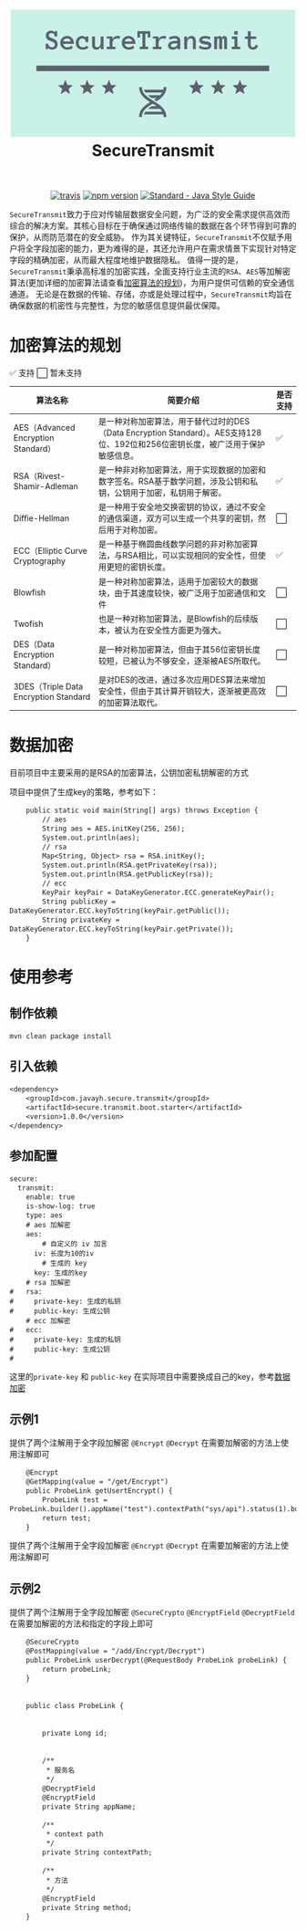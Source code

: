 
<h1 align="center">
  <a href="https://github.com/yanghaiji/SecureTransmit"><img src="https://github.com/yanghaiji/SecureTransmit/blob/ecc_feature/doc/logo.png" alt="Standard - SecureTransmit" width="500"></a>
  <br>
  SecureTransmit
  <br>
  <br>
</h1>

<p align="center">
  <a href="https://travis-ci.org/standard/standard"><img src="https://img.shields.io/travis/standard/standard/master.svg" alt="travis"></a>
  <a href="https://spring.io/projects/spring-boot"><img src="https://img.shields.io/badge/Spring%20Boot-2.6.2-brightgreen)" alt="npm version"></a>
  <a href="https://standardjs.com"><img src="https://img.shields.io/badge/code_style-standard-brightgreen.svg" alt="Standard - Java Style Guide"></a>
</p>


`SecureTransmit`致力于应对传输层数据安全问题，为广泛的安全需求提供高效而综合的解决方案。其核心目标在于确保通过网络传输的数据在各个环节得到可靠的保护，从而防范潜在的安全威胁。
作为其关键特征，`SecureTransmit`不仅赋予用户将全字段加密的能力，更为难得的是，其还允许用户在需求情景下实现针对特定字段的精确加密，从而最大程度地维护数据隐私。
值得一提的是，`SecureTransmit`秉承高标准的加密实践，全面支持行业主流的`RSA`、`AES`等加解密算法(更加详细的加密算法请查看[加密算法的规划](#加密算法的规划))，为用户提供可信赖的安全通信通道。
无论是在数据的传输、存储，亦或是处理过程中，`SecureTransmit`均旨在确保数据的机密性与完整性，为您的敏感信息提供最优保障。

# 加密算法的规划

✅ 支持    ⬜ 暂未支持

| 算法名称                              | 简要介绍                                                     | 是否支持 |
| ------------------------------------- | ------------------------------------------------------------ | -------- |
| AES（Advanced Encryption Standard）   | 是一种对称加密算法，用于替代过时的DES（Data Encryption Standard）。AES支持128位、192位和256位密钥长度，被广泛用于保护敏感信息。 | ✅        |
| RSA（Rivest-Shamir-Adleman            | 是一种非对称加密算法，用于实现数据的加密和数字签名。RSA基于数学问题，涉及公钥和私钥，公钥用于加密，私钥用于解密。 | ✅        |
| Diffie-Hellman                        | 是一种用于安全地交换密钥的协议，通过不安全的通信渠道，双方可以生成一个共享的密钥，然后用于对称加密。 | ⬜        |
| ECC（Elliptic Curve Cryptography      | 是一种基于椭圆曲线数学问题的非对称加密算法，与RSA相比，可以实现相同的安全性，但使用更短的密钥长度。 | ✅        |
| Blowfish                              | 是一种对称加密算法，适用于加密较大的数据块，由于其速度较快，被广泛用于加密通信和文件 | ⬜        |
| Twofish                               | 也是一种对称加密算法，是Blowfish的后续版本，被认为在安全性方面更为强大。 | ⬜        |
| DES（Data Encryption Standard）       | 是一种对称加密算法，但由于其56位密钥长度较短，已被认为不够安全，逐渐被AES所取代。 | ⬜        |
| 3DES（Triple Data Encryption Standard | 是对DES的改进，通过多次应用DES算法来增加安全性，但由于其计算开销较大，逐渐被更高效的加密算法取代。 | ⬜        |

# 数据加密

目前项目中主要采用的是RSA的加密算法，公钥加密私钥解密的方式

项目中提供了生成key的策略，参考如下：

```
    public static void main(String[] args) throws Exception {
        // aes
        String aes = AES.initKey(256, 256);
        System.out.println(aes);
        // rsa
        Map<String, Object> rsa = RSA.initKey();
        System.out.println(RSA.getPrivateKey(rsa));
        System.out.println(RSA.getPublicKey(rsa));
        // ecc
        KeyPair keyPair = DataKeyGenerator.ECC.generateKeyPair();
        String publicKey = DataKeyGenerator.ECC.keyToString(keyPair.getPublic());
        String privateKey = DataKeyGenerator.ECC.keyToString(keyPair.getPrivate());
    }
```



# 使用参考
## 制作依赖

```
mvn clean package install
```

## 引入依赖

```
<dependency>
    <groupId>com.javayh.secure.transmit</groupId>
    <artifactId>secure.transmit.boot.starter</artifactId>
    <version>1.0.0</version>
</dependency>
```

## 参加配置

```
secure:
  transmit:
    enable: true
    is-show-log: true
    type: aes
    # aes 加解密
    aes:
        # 自定义的 iv 加言
      iv: 长度为10的iv
        # 生成的 key
      key: 生成的key
    # rsa 加解密
#   rsa:
#     private-key: 生成的私钥
#     public-key: 生成公钥
    # ecc 加解密
#   ecc:
#     private-key: 生成的私钥
#     public-key: 生成公钥
#
```

这里的`private-key` 和 `public-key` 在实际项目中需要换成自己的key，参考[数据加密](#_数据加密)

## 示例1

提供了两个注解用于全字段加解密 `@Encrypt` `@Decrypt` 在需要加解密的方法上使用注解即可

```
    @Encrypt
    @GetMapping(value = "/get/Encrypt")
    public ProbeLink getUsertEncrypt() {
        ProbeLink test = ProbeLink.builder().appName("test").contextPath("sys/api").status(1).build();
        return test;
    }
```

提供了两个注解用于全字段加解密 `@Encrypt` `@Decrypt` 在需要加解密的方法上使用注解即可

## 示例2

提供了两个注解用于全字段加解密 `@SecureCrypto` `@EncryptField` `@DecryptField` 在需要加解密的方法和指定的字段上即可

```
    @SecureCrypto
    @PostMapping(value = "/add/Encrypt/Decrypt")
    public ProbeLink userDecrypt(@RequestBody ProbeLink probeLink) {
        return probeLink;
    }


    public class ProbeLink {
    
    
        private Long id;
    
    
        /**
         * 服务名
         */
        @DecryptField
        @EncryptField
        private String appName;
    
        /**
         * context path
         */
        private String contextPath;
    
        /**
         * 方法
         */
        @EncryptField
        private String method;
    }
```

